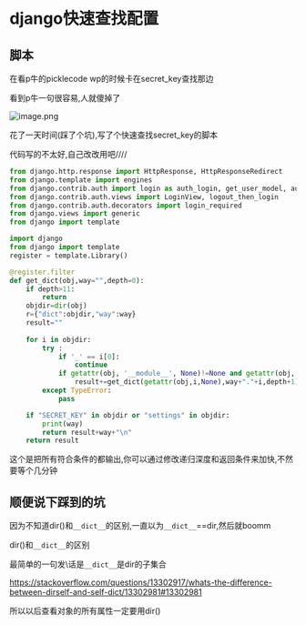 # django快速查找配置



## 脚本



在看p牛的picklecode wp的时候卡在secret_key查找那边

看到p牛一句很容易,人就傻掉了

![image.png](https://i.loli.net/2019/12/21/8mnp5l7ODuPkBQo.png)

花了一天时间(踩了个坑),写了个快速查找secret_key的脚本

代码写的不太好,自己改改用吧////



```python
from django.http.response import HttpResponse, HttpResponseRedirect
from django.template import engines
from django.contrib.auth import login as auth_login, get_user_model, authenticate
from django.contrib.auth.views import LoginView, logout_then_login
from django.contrib.auth.decorators import login_required
from django.views import generic
from django import template

import django
from django import template
register = template.Library()

@register.filter
def get_dict(obj,way="",depth=0):
    if depth>11:
        return 
    objdir=dir(obj)
    r={"dict":objdir,"way":way}
    result=""
    
    for i in objdir:            
        try :
            if '_' == i[0]:
                continue
            if getattr(obj, '__module__', None)!=None and getattr(obj, '__module__', None).split('.')[0] == django.__name__:
                result+=get_dict(getattr(obj,i,None),way+"."+i,depth+1) 
        except TypeError:
            pass

    if "SECRET_KEY" in objdir or "settings" in objdir:
        print(way)
        return result+way+"\n"
    return result
```





这个是把所有符合条件的都输出,你可以通过修改递归深度和返回条件来加快,不然要等个几分钟



## 顺便说下踩到的坑



因为不知道dir()和`__dict__`的区别,一直以为`__dict__`==dir,然后就boomm

dir()和`__dict__`的区别

最简单的一句发\话是`__dict__`是dir的子集合



 https://stackoverflow.com/questions/13302917/whats-the-difference-between-dirself-and-self-dict/13302981#13302981 



所以以后查看对象的所有属性一定要用dir()